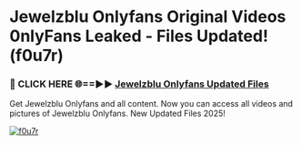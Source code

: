 # Jewelzblu Onlyfans Original Videos 0nlyFans Leaked - Files Updated! (f0u7r)

<h3>🔴 CLICK HERE 🌐==►► <a href="https://tinyurl.com/2m67pmp6" rel="nofollow">Jewelzblu Onlyfans Updated Files</a></h3>

Get Jewelzblu Onlyfans and all content. Now you can access all videos and pictures of Jewelzblu Onlyfans. New Updated Files 2025!

[![f0u7r](https://i.imgur.com/H4QAA4z.gif)](https://tinyurl.com/2m67pmp6)